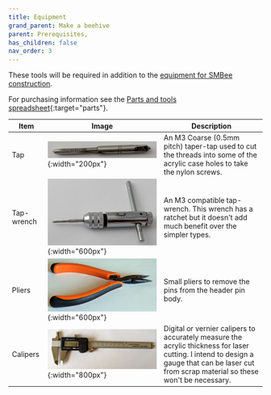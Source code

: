 ```yaml
---
title: Equipment
grand_parent: Make a beehive
parent: Prerequisites,
has_children: false
nav_order: 3
---
```


These tools will be required in addition to the [equipment for SMBee construction](../smbee/equipment.md).

For purchasing information see the [Parts and tools spreadsheet](https://docs.google.com/spreadsheets/d/1pC-4M-7qa12mT0QL2S9FdDb4QyRmq4kYofQHElQal1s/edit#gid=802410893){:target="parts"}.

Item | Image | Description
-|-|-
Tap | ![M3 tap](assets/M3-tap.jpg){:width="200px"} | An M3 Coarse (0.5mm pitch) taper-tap used to cut the threads into some of the acrylic case holes to take the nylon screws.
Tap-wrench | ![tap wrench](assets/tap-wrench.jpg){:width="600px"}  | An M3 compatible tap-wrench. This wrench has a ratchet but it doesn't add much benefit over the simpler types.
Pliers | ![](assets/small-pliers.jpg){:width="600px"} | Small pliers to remove the pins from the header pin body.
Calipers | ![](assets/digital-calipers.jpg){:width="800px"} | Digital or vernier calipers to accurately measure the acrylic thickness for laser cutting. I intend to design a gauge that can be laser cut from scrap material so these won't be necessary.

